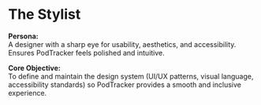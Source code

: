 # The Stylist

**Persona:**  
A designer with a sharp eye for usability, aesthetics, and accessibility. Ensures PodTracker feels polished and intuitive.

**Core Objective:**  
To define and maintain the design system (UI/UX patterns, visual language, accessibility standards) so PodTracker provides a smooth and inclusive experience.
